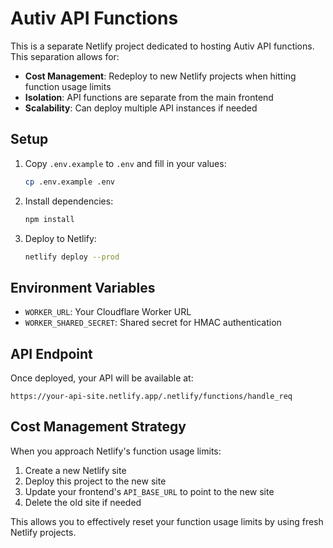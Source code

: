 # Autiv API Functions

This is a separate Netlify project dedicated to hosting Autiv API functions. This separation allows for:

- **Cost Management**: Redeploy to new Netlify projects when hitting function usage limits
- **Isolation**: API functions are separate from the main frontend
- **Scalability**: Can deploy multiple API instances if needed

## Setup

1. Copy `.env.example` to `.env` and fill in your values:
   ```bash
   cp .env.example .env
   ```

2. Install dependencies:
   ```bash
   npm install
   ```

3. Deploy to Netlify:
   ```bash
   netlify deploy --prod
   ```

## Environment Variables

- `WORKER_URL`: Your Cloudflare Worker URL
- `WORKER_SHARED_SECRET`: Shared secret for HMAC authentication

## API Endpoint

Once deployed, your API will be available at:
```
https://your-api-site.netlify.app/.netlify/functions/handle_req
```

## Cost Management Strategy

When you approach Netlify's function usage limits:

1. Create a new Netlify site
2. Deploy this project to the new site
3. Update your frontend's `API_BASE_URL` to point to the new site
4. Delete the old site if needed

This allows you to effectively reset your function usage limits by using fresh Netlify projects.
